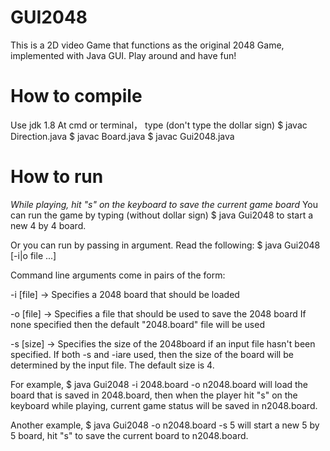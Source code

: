 # GUI2048
This is a 2D video Game that functions as the original 2048 Game, 
implemented with Java GUI. Play around and have fun!

# How to compile
Use jdk 1.8
At cmd or terminal， type (don't type the dollar sign)
$ javac Direction.java
$ javac Board.java
$ javac Gui2048.java

# How to run
*While playing, hit "s" on the keyboard to save the current game board*
You can run the game by typing (without dollar sign)
$ java Gui2048
to start a new 4 by 4 board.

Or you can run by passing in argument. Read the following:
$ java Gui2048 [-i|o file ...]

  Command line arguments come in pairs of the form: <command> <argument>

  -i [file]  -> Specifies a 2048 board that should be loaded

  -o [file]  -> Specifies a file that should be used to save the 2048 board
                If none specified then the default "2048.board" file will be used
                
  -s [size]  -> Specifies the size of the 2048board if an input file hasn't been
                specified.  If both -s and -iare used, then the size of the board
                will be determined by the input file. The default size is 4.
                
For example, 
$ java Gui2048 -i 2048.board -o n2048.board
will load the board that is saved in 2048.board, then when the player hit "s" on the 
keyboard while playing, current game status will be saved in n2048.board. 

Another example,
$ java Gui2048 -o n2048.board -s 5
will start a new 5 by 5 board, hit "s" to save the current board to  n2048.board.

